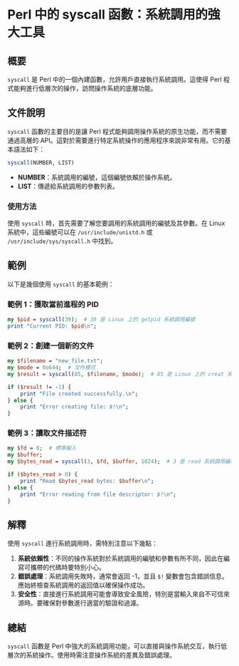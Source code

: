 <!--
Meta Description: # Perl 中的 syscall 函數：系統調用的強大工具 ## 概要 `syscall` 是 Perl 中的一個內建函數，允許用戶直接執行系統調用。這使得 Perl 程式能夠進行低層次的操作，訪問操作系統的底層功能。 ## 文件說明 `syscall` 函數的主要目的是讓 Perl 程式能夠調用...
Meta Keywords: syscall, perl, print, pid, linux
-->

# Perl 中的 syscall 函數：系統調用的強大工具

## 概要
`syscall` 是 Perl 中的一個內建函數，允許用戶直接執行系統調用。這使得 Perl 程式能夠進行低層次的操作，訪問操作系統的底層功能。

## 文件說明
`syscall` 函數的主要目的是讓 Perl 程式能夠調用操作系統的原生功能，而不需要通過高層的 API。這對於需要進行特定系統操作的應用程序來說非常有用。它的基本語法如下：

```perl
syscall(NUMBER, LIST)
```

- **NUMBER**：系統調用的編號，這個編號依賴於操作系統。
- **LIST**：傳遞給系統調用的參數列表。

### 使用方法
使用 `syscall` 時，首先需要了解您要調用的系統調用的編號及其參數。在 Linux 系統中，這些編號可以在 `/usr/include/unistd.h` 或 `/usr/include/sys/syscall.h` 中找到。

## 範例
以下是幾個使用 `syscall` 的基本範例：

### 範例 1：獲取當前進程的 PID
```perl
my $pid = syscall(39);  # 39 是 Linux 上的 getpid 系統調用編號
print "Current PID: $pid\n";
```

### 範例 2：創建一個新的文件
```perl
my $filename = "new_file.txt";
my $mode = 0o644;  # 文件模式
my $result = syscall(85, $filename, $mode);  # 85 是 Linux 上的 creat 系統調用編號

if ($result != -1) {
    print "File created successfully.\n";
} else {
    print "Error creating file: $!\n";
}
```

### 範例 3：讀取文件描述符
```perl
my $fd = 0;  # 標準輸入
my $buffer;
my $bytes_read = syscall(3, $fd, $buffer, 1024);  # 3 是 read 系統調用編號

if ($bytes_read > 0) {
    print "Read $bytes_read bytes: $buffer\n";
} else {
    print "Error reading from file descriptor: $!\n";
}
```

## 解釋
使用 `syscall` 進行系統調用時，需特別注意以下幾點：

1. **系統依賴性**：不同的操作系統對於系統調用的編號和參數有所不同，因此在編寫可攜帶的代碼時要特別小心。
2. **錯誤處理**：系統調用失敗時，通常會返回 -1，並且 `$!` 變數會包含錯誤信息。應始終檢查系統調用的返回值以確保操作成功。
3. **安全性**：直接進行系統調用可能會導致安全風險，特別是當輸入來自不可信來源時。要確保對參數進行適當的驗證和過濾。

## 總結
`syscall` 函數是 Perl 中強大的系統調用功能，可以直接與操作系統交互，執行低層次的系統操作。使用時需注意操作系統的差異及錯誤處理。